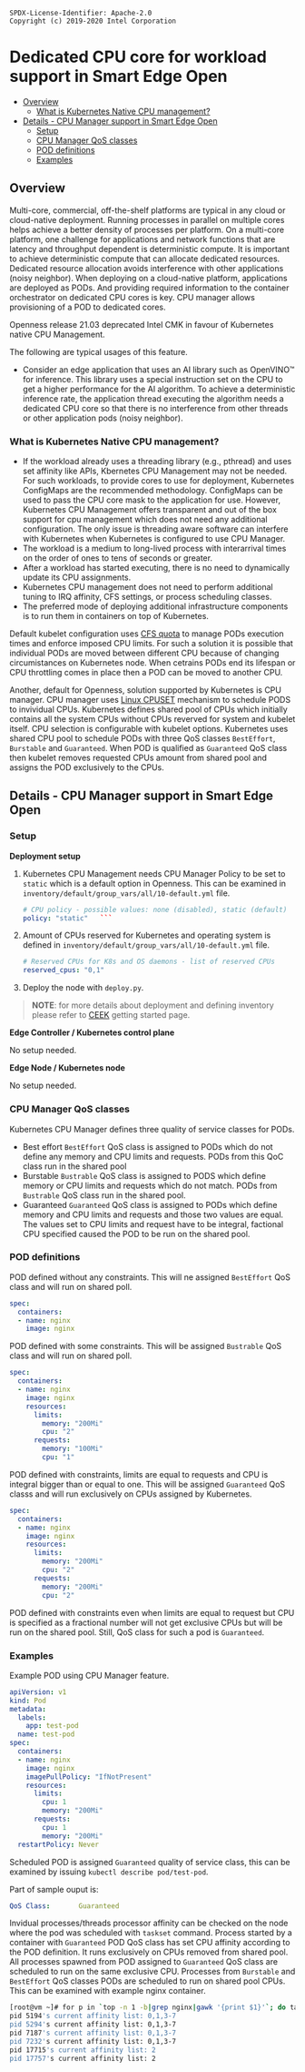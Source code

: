 ```text
SPDX-License-Identifier: Apache-2.0
Copyright (c) 2019-2020 Intel Corporation
```
<!-- omit in toc -->
# Dedicated CPU core for workload support in Smart Edge Open
- [Overview](#overview)
  - [What is Kubernetes Native CPU management?](#what-is-kubernetes-native-cpu-management)
- [Details - CPU Manager support in Smart Edge Open](#details---cpu-manager-support-in-smart-edge-open)
  - [Setup](#setup)
  - [CPU Manager QoS classes](#cpu-manager-qos-classes)
  - [POD definitions](#pod-definitions)
  - [Examples](#examples)

## Overview
Multi-core, commercial, off-the-shelf platforms are typical in any cloud or cloud-native deployment. Running processes in parallel on multiple cores helps achieve a better density of processes per platform. On a multi-core platform, one challenge for applications and network functions that are latency and throughput dependent is deterministic compute. It is important to achieve deterministic compute that can allocate dedicated resources. Dedicated resource allocation avoids interference with other applications (noisy neighbor). When deploying on a cloud-native platform, applications are deployed as PODs. And providing required information to the container orchestrator on dedicated CPU cores is key. CPU manager allows provisioning of a POD to dedicated cores.

Openness release 21.03 deprecated Intel CMK in favour of Kubernetes native CPU Management. 

The following are typical usages of this feature.

- Consider an edge application that uses an AI library such as OpenVINO™ for inference. This library uses a special instruction set on the CPU to get a higher performance for the AI algorithm. To achieve a deterministic inference rate, the application thread executing the algorithm needs a dedicated CPU core so that there is no interference from other threads or other application pods (noisy neighbor).


### What is Kubernetes Native CPU management?

- If the workload already uses a threading library (e.g., pthread) and uses set affinity like APIs, Kbernetes CPU Management may not be needed. For such workloads, to provide cores to use for deployment, Kubernetes ConfigMaps are the recommended methodology. ConfigMaps can be used to pass the CPU core mask to the application for use. However, Kubernetes CPU Management offers transparent and out of the box support for cpu management which does not need any additional configuration. The only issue is threading aware software can interfere with Kubernetes when Kubernetes is configured to use CPU Manager.
- The workload is a medium to long-lived process with interarrival times on the order of ones to tens of seconds or greater.
- After a workload has started executing, there is no need to dynamically update its CPU assignments.
- Kubernetes CPU management does not need to perform additional tuning to IRQ affinity, CFS settings, or process scheduling classes.
- The preferred mode of deploying additional infrastructure components is to run them in containers on top of Kubernetes.

Default kubelet configuration uses [CFS quota](https://en.wikipedia.org/wiki/Completely_Fair_Scheduler) to manage PODs execution times and enforce imposed CPU limits. For such a solution it is possible that individual PODs are moved between different CPU because of changing circumistances on Kubernetes node. When cetrains PODs end its lifespan or CPU throttling comes in place then a POD can be moved to another CPU.

Another, default for Openness, solution supported by Kubernetes is CPU manager. CPU manager uses [Linux CPUSET](https://www.kernel.org/doc/Documentation/cgroup-v1/cpusets.txt) mechanism to schedule PODS to invividual CPUs. Kubernetes defines shared pool of CPUs which initially contains all the system CPUs without CPUs reverved for system and kubelet itself. CPU selection is configurable with kubelet options. Kubernetes uses shared CPU pool to schedule PODs with three QoS classes `BestEffort`, `Burstable` and `Guaranteed`.
When POD is qualified as `Guaranteed` QoS class then kubelet removes requested CPUs amount from shared pool and assigns the POD exclusively to the CPUs.

## Details - CPU Manager support in Smart Edge Open

### Setup

**Deployment setup**

1. Kubernetes CPU Management needs CPU Manager Policy to be set to `static` which is a default option in Openness. This can be examined in `inventory/default/group_vars/all/10-default.yml` file.
   ```yaml
   # CPU policy - possible values: none (disabled), static (default)
   policy: "static"   ```
2. Amount of CPUs reserved for Kubernetes and operating system is defined in `inventory/default/group_vars/all/10-default.yml` file.
   ```yaml
   # Reserved CPUs for K8s and OS daemons - list of reserved CPUs
   reserved_cpus: "0,1"
   ```
3. Deploy the node with `deploy.py`.
> **NOTE**: for more details about deployment and defining inventory please refer to [CEEK](../../getting-started/converged-edge-experience-kits.md#converged-edge-experience-kit-explained) getting started page.

**Edge Controller / Kubernetes control plane**

No setup needed.

**Edge Node / Kubernetes node**

No setup needed.

### CPU Manager QoS classes
Kubernetes CPU Manager defines three quality of service classes for PODs.
- Best effort
  `BestEffort` QoS class is assigned to PODs which do not define any memory and CPU limits and requests. PODs from this QoC class run in the shared pool
- Burstable
  `Bustrable` QoS class is assigned to PODS which define memory or CPU limits and requests which do not match. PODs from `Bustrable` QoS class run in the shared pool.
- Guaranteed
  `Guaranteed` QoS class is assigned to PODs which define memory and CPU limits and requests and those two values are equal. The values set to CPU limits and request have to be integral, factional CPU specified caused the POD to be run on the shared pool. 

### POD definitions
POD defined without any constraints. This will ne assigned `BestEffort` QoS class and will run on shared poll.
```yaml
spec:
  containers:
  - name: nginx
    image: nginx
```

POD defined with some constraints. This will be assigned `Bustrable` QoS class and will run on shared poll.
```yaml
spec:
  containers:
  - name: nginx
    image: nginx
    resources:
      limits:
        memory: "200Mi"
        cpu: "2"
      requests:
        memory: "100Mi"
        cpu: "1"
```

POD defined with constraints, limits are equal to requests and CPU is integral bigger than or equal to one. This will be assigned `Guaranteed` QoS classs and will run exclusively on CPUs assigned by Kubernetes.
```yaml
spec:
  containers:
  - name: nginx
    image: nginx
    resources:
      limits:
        memory: "200Mi"
        cpu: "2"
      requests:
        memory: "200Mi"
        cpu: "2"
```

POD defined with constraints even when limits are equal to request but CPU is specified as a fractional number will not get exclusive CPUs but will be run on the shared pool. Still, QoS class for such a pod is `Guaranteed`.


### Examples

Example POD using CPU Manager feature.
```yaml
apiVersion: v1
kind: Pod
metadata:
  labels:
    app: test-pod
  name: test-pod
spec:
  containers:
  - name: nginx
    image: nginx
    imagePullPolicy: "IfNotPresent"
    resources:
      limits:
        cpu: 1
        memory: "200Mi"
      requests:
        cpu: 1
        memory: "200Mi"
  restartPolicy: Never
  ```


  Scheduled POD is assigned `Guaranteed` quality of service class, this can be examined by issuing `kubectl describe pod/test-pod`.

Part of sample ouput is:
  ```yaml
  QoS Class:       Guaranteed
  ```

Invidual processes/threads processor affinity can be checked on the node where the pod was scheduled with `taskset` command.
Process started by a container with `Guaranteed` POD QoS class has set CPU affinity according to the POD definition. It runs exclusively on CPUs removed from shared pool. All processes spawned from POD assigned to `Guaranteed`  QoS class are scheduled to run on the same exclusive CPU. Processes from `Burstable` and `BestEffort` QoS classes PODs are scheduled to run on shared pool CPUs. This can be examined with example nginx container.

```bash
[root@vm ~]# for p in `top -n 1 -b|grep nginx|gawk '{print $1}'`; do taskset -c -p $p; done
pid 5194's current affinity list: 0,1,3-7
pid 5294's current affinity list: 0,1,3-7
pid 7187's current affinity list: 0,1,3-7
pid 7232's current affinity list: 0,1,3-7
pid 17715's current affinity list: 2
pid 17757's current affinity list: 2
```


